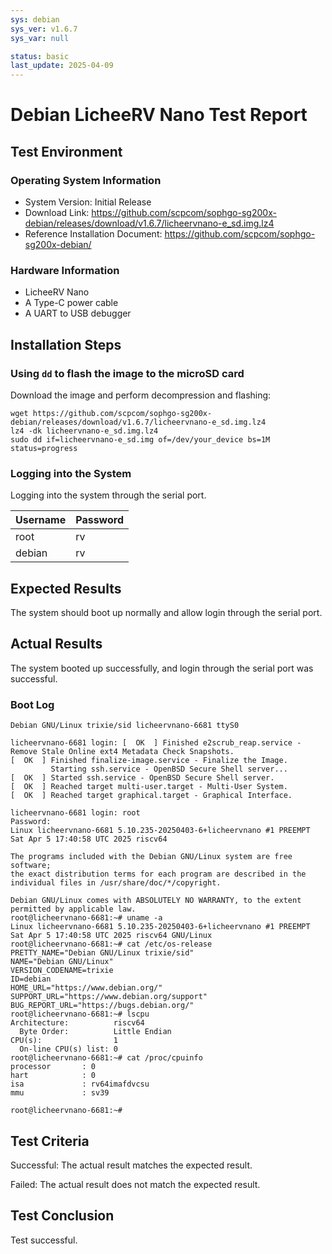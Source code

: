 ```yaml
---
sys: debian
sys_ver: v1.6.7
sys_var: null

status: basic
last_update: 2025-04-09
---
```


# Debian LicheeRV Nano Test Report

## Test Environment

### Operating System Information

- System Version: Initial Release
- Download Link: https://github.com/scpcom/sophgo-sg200x-debian/releases/download/v1.6.7/licheervnano-e_sd.img.lz4
- Reference Installation Document: https://github.com/scpcom/sophgo-sg200x-debian/

### Hardware Information

- LicheeRV Nano
- A Type-C power cable
- A UART to USB debugger

## Installation Steps

### Using `dd` to flash the image to the microSD card

Download the image and perform decompression and flashing:

```shell
wget https://github.com/scpcom/sophgo-sg200x-debian/releases/download/v1.6.7/licheervnano-e_sd.img.lz4
lz4 -dk licheervnano-e_sd.img.lz4
sudo dd if=licheervnano-e_sd.img of=/dev/your_device bs=1M status=progress
```

### Logging into the System

Logging into the system through the serial port.

| Username | Password |
| -------- | -------- |
| root     | rv       |
| debian   | rv       |


## Expected Results

The system should boot up normally and allow login through the serial port.

## Actual Results

The system booted up successfully, and login through the serial port was successful.

### Boot Log

```log
Debian GNU/Linux trixie/sid licheervnano-6681 ttyS0

licheervnano-6681 login: [  OK  ] Finished e2scrub_reap.service - Remove Stale Online ext4 Metadata Check Snapshots.
[  OK  ] Finished finalize-image.service - Finalize the Image.
         Starting ssh.service - OpenBSD Secure Shell server...
[  OK  ] Started ssh.service - OpenBSD Secure Shell server.
[  OK  ] Reached target multi-user.target - Multi-User System.
[  OK  ] Reached target graphical.target - Graphical Interface.

licheervnano-6681 login: root
Password:
Linux licheervnano-6681 5.10.235-20250403-6+licheervnano #1 PREEMPT Sat Apr 5 17:40:58 UTC 2025 riscv64

The programs included with the Debian GNU/Linux system are free software;
the exact distribution terms for each program are described in the
individual files in /usr/share/doc/*/copyright.

Debian GNU/Linux comes with ABSOLUTELY NO WARRANTY, to the extent
permitted by applicable law.
root@licheervnano-6681:~# uname -a
Linux licheervnano-6681 5.10.235-20250403-6+licheervnano #1 PREEMPT Sat Apr 5 17:40:58 UTC 2025 riscv64 GNU/Linux
root@licheervnano-6681:~# cat /etc/os-release
PRETTY_NAME="Debian GNU/Linux trixie/sid"
NAME="Debian GNU/Linux"
VERSION_CODENAME=trixie
ID=debian
HOME_URL="https://www.debian.org/"
SUPPORT_URL="https://www.debian.org/support"
BUG_REPORT_URL="https://bugs.debian.org/"
root@licheervnano-6681:~# lscpu
Architecture:          riscv64
  Byte Order:          Little Endian
CPU(s):                1
  On-line CPU(s) list: 0
root@licheervnano-6681:~# cat /proc/cpuinfo
processor       : 0
hart            : 0
isa             : rv64imafdvcsu
mmu             : sv39

root@licheervnano-6681:~#

```

## Test Criteria

Successful: The actual result matches the expected result.

Failed: The actual result does not match the expected result.

## Test Conclusion

Test successful.

